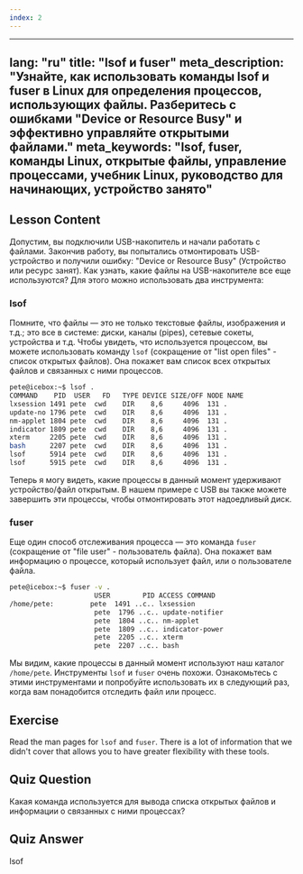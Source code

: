 ```yaml
---
index: 2
---
```

---
lang: "ru"
title: "lsof и fuser"
meta_description: "Узнайте, как использовать команды lsof и fuser в Linux для определения процессов, использующих файлы. Разберитесь с ошибками "Device or Resource Busy" и эффективно управляйте открытыми файлами."
meta_keywords: "lsof, fuser, команды Linux, открытые файлы, управление процессами, учебник Linux, руководство для начинающих, устройство занято"
---

## Lesson Content

Допустим, вы подключили USB-накопитель и начали работать с файлами. Закончив работу, вы попытались отмонтировать USB-устройство и получили ошибку: "Device or Resource Busy" (Устройство или ресурс занят). Как узнать, какие файлы на USB-накопителе все еще используются? Для этого можно использовать два инструмента:

### lsof

Помните, что файлы — это не только текстовые файлы, изображения и т.д.; это все в системе: диски, каналы (pipes), сетевые сокеты, устройства и т.д. Чтобы увидеть, что используется процессом, вы можете использовать команду `lsof` (сокращение от "list open files" - список открытых файлов). Она покажет вам список всех открытых файлов и связанных с ними процессов.

```bash
pete@icebox:~$ lsof .
COMMAND    PID  USER   FD   TYPE DEVICE SIZE/OFF NODE NAME
lxsession 1491 pete  cwd    DIR    8,6     4096  131 .
update-no 1796 pete  cwd    DIR    8,6     4096  131 .
nm-applet 1804 pete  cwd    DIR    8,6     4096  131 .
indicator 1809 pete  cwd    DIR    8,6     4096  131 .
xterm     2205 pete  cwd    DIR    8,6     4096  131 .
bash      2207 pete  cwd    DIR    8,6     4096  131 .
lsof      5914 pete  cwd    DIR    8,6     4096  131 .
lsof      5915 pete  cwd    DIR    8,6     4096  131 .
```

Теперь я могу видеть, какие процессы в данный момент удерживают устройство/файл открытым. В нашем примере с USB вы также можете завершить эти процессы, чтобы отмонтировать этот надоедливый диск.

### fuser

Еще один способ отслеживания процесса — это команда `fuser` (сокращение от "file user" - пользователь файла). Она покажет вам информацию о процессе, который использует файл, или о пользователе файла.

```bash
pete@icebox:~$ fuser -v .
                     USER        PID ACCESS COMMAND
/home/pete:         pete  1491 ..c.. lxsession
                     pete  1796 ..c.. update-notifier
                     pete  1804 ..c.. nm-applet
                     pete  1809 ..c.. indicator-power
                     pete  2205 ..c.. xterm
                     pete  2207 ..c.. bash
```

Мы видим, какие процессы в данный момент используют наш каталог `/home/pete`. Инструменты `lsof` и `fuser` очень похожи. Ознакомьтесь с этими инструментами и попробуйте использовать их в следующий раз, когда вам понадобится отследить файл или процесс.

## Exercise

Read the man pages for `lsof` and `fuser`. There is a lot of information that we didn't cover that allows you to have greater flexibility with these tools.

## Quiz Question

Какая команда используется для вывода списка открытых файлов и информации о связанных с ними процессах?

## Quiz Answer

lsof
